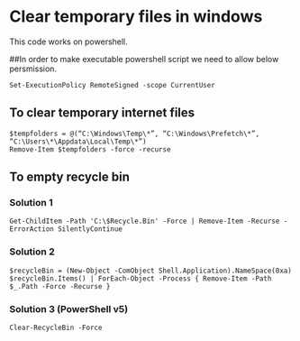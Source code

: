 # Clear temporary files in windows 

This code works on powershell.

##In order to make executable powershell script we need to allow below persmission.
```
Set-ExecutionPolicy RemoteSigned -scope CurrentUser
```


## To clear temporary internet files
```
$tempfolders = @(“C:\Windows\Temp\*”, “C:\Windows\Prefetch\*”, “C:\Users\*\Appdata\Local\Temp\*”)
Remove-Item $tempfolders -force -recurse
```
## To empty recycle bin
### Solution 1
```
Get-ChildItem -Path 'C:\$Recycle.Bin' -Force | Remove-Item -Recurse -ErrorAction SilentlyContinue
```

### Solution 2
```
$recycleBin = (New-Object -ComObject Shell.Application).NameSpace(0xa)
$recycleBin.Items() | ForEach-Object -Process { Remove-Item -Path $_.Path -Force -Recurse }
```

### Solution 3 (PowerShell v5)
```
Clear-RecycleBin -Force
```